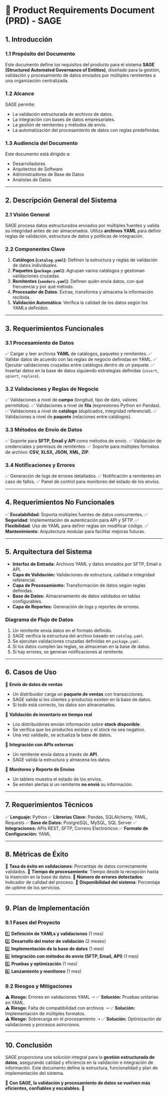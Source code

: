 # 📌 **Product Requirements Document (PRD) - SAGE**

## **1. Introducción**
### **1.1 Propósito del Documento**
Este documento define los requisitos del producto para el sistema **SAGE (Structured Automated Governance of Entities)**, diseñado para la gestión, validación y procesamiento de datos enviados por múltiples remitentes a una organización centralizada.

### **1.2 Alcance**
SAGE permite:
- La validación estructurada de archivos de datos.
- La integración con bases de datos empresariales.
- La gestión de remitentes y métodos de envío.
- La automatización del procesamiento de datos con reglas predefinidas.

### **1.3 Audiencia del Documento**
Este documento está dirigido a:
- Desarrolladores
- Arquitectos de Software
- Administradores de Base de Datos
- Analistas de Datos

---

## **2. Descripción General del Sistema**
### **2.1 Visión General**
SAGE procesa datos estructurados enviados por múltiples fuentes y valida su integridad antes de ser almacenados. Utiliza **archivos YAML** para definir reglas de validación, estructura de datos y políticas de integración.

### **2.2 Componentes Clave**
1. **Catálogos (`catalog.yaml`)**: Definen la estructura y reglas de validación de datos individuales.
2. **Paquetes (`package.yaml`)**: Agrupan varios catálogos y gestionan validaciones cruzadas.
3. **Remitentes (`senders.yaml`)**: Definen quién envía datos, con qué frecuencia y por qué método.
4. **Procesador de Datos**: Extrae, transforma y almacena la información recibida.
5. **Validación Automática**: Verifica la calidad de los datos según los YAMLs definidos.

---

## **3. Requerimientos Funcionales**

### **3.1 Procesamiento de Datos**
✅ Cargar y leer archivos **YAML** de catálogos, paquetes y remitentes.
✅ Validar datos de acuerdo con las reglas de negocio definidas en YAML.
✅ Ejecutar validaciones cruzadas entre catálogos dentro de un paquete.
✅ Insertar datos en la base de datos siguiendo estrategias definidas (`insert`, `upsert`, `replace`).

### **3.2 Validaciones y Reglas de Negocio**
✅ Validaciones a nivel de **campo** (longitud, tipo de dato, valores permitidos).
✅ Validaciones a nivel de **fila** (expresiones Python en Pandas).
✅ Validaciones a nivel de **catálogo** (duplicados, integridad referencial).
✅ Validaciones a nivel de **paquete** (relaciones entre catálogos).

### **3.3 Métodos de Envío de Datos**
✅ Soporte para **SFTP, Email y API** como métodos de envío.
✅ Validación de credenciales y permisos de remitentes.
✅ Soporte para múltiples formatos de archivo: **CSV, XLSX, JSON, XML, ZIP**.

### **3.4 Notificaciones y Errores**
✅ Generación de logs de errores detallados.
✅ Notificación a remitentes en caso de fallos.
✅ Panel de control para monitoreo del estado de los envíos.

---

## **4. Requerimientos No Funcionales**
✅ **Escalabilidad**: Soporta múltiples fuentes de datos concurrentes.
✅ **Seguridad**: Implementación de autenticación para API y SFTP.
✅ **Flexibilidad**: Uso de YAML para definir reglas sin modificar código.
✅ **Mantenimiento**: Arquitectura modular para facilitar mejoras futuras.

---

## **5. Arquitectura del Sistema**
- **Interfaz de Entrada:** Archivos YAML y datos enviados por SFTP, Email o API.
- **Capa de Validación:** Validaciones de estructura, calidad e integridad referencial.
- **Capa de Procesamiento:** Transformación de datos según reglas definidas.
- **Base de Datos:** Almacenamiento de datos validados en tablas configurables.
- **Capa de Reportes:** Generación de logs y reportes de errores.

### **Diagrama de Flujo de Datos**
1. Un remitente envía datos en el formato definido.
2. SAGE verifica la estructura del archivo basado en `catalog.yaml`.
3. Se ejecutan validaciones cruzadas definidas en `package.yaml`.
4. Si los datos cumplen las reglas, se almacenan en la base de datos.
5. Si hay errores, se generan notificaciones al remitente.

---

## **6. Casos de Uso**
🔹 **Envío de datos de ventas**
- Un distribuidor carga un **paquete de ventas** con transacciones.
- SAGE valida si los clientes y productos existen en la base de datos.
- Si todo está correcto, los datos son almacenados.

🔹 **Validación de inventario en tiempo real**
- Los distribuidores envían información sobre **stock disponible**.
- Se verifica que los productos existan y el stock no sea negativo.
- Una vez validado, se actualiza la base de datos.

🔹 **Integración con APIs externas**
- Un remitente envía datos a través de **API**.
- SAGE valida la estructura y almacena los datos.

🔹 **Monitoreo y Reporte de Envíos**
- Un tablero muestra el estado de los envíos.
- Se emiten alertas si un remitente **no envió** su información.

---

## **7. Requerimientos Técnicos**
✅ **Lenguaje:** Python
✅ **Librerías Clave:** Pandas, SQLAlchemy, YAML, Requests
✅ **Base de Datos:** PostgreSQL, MySQL, SQL Server
✅ **Integraciones:** APIs REST, SFTP, Correos Electrónicos
✅ **Formato de Configuración:** YAML

---

## **8. Métricas de Éxito**
📌 **Tasa de éxito en validaciones**: Porcentaje de datos correctamente validados.
📌 **Tiempo de procesamiento**: Tiempo desde la recepción hasta la inserción en la base de datos.
📌 **Número de errores detectados**: Indicador de calidad del proceso.
📌 **Disponibilidad del sistema**: Porcentaje de uptime de los servicios.

---

## **9. Plan de Implementación**
### **9.1 Fases del Proyecto**
1️⃣ **Definición de YAMLs y validaciones** (1 mes)  
2️⃣ **Desarrollo del motor de validación** (2 meses)  
3️⃣ **Implementación de la base de datos** (1 mes)  
4️⃣ **Integración con métodos de envío (SFTP, Email, API)** (1 mes)  
5️⃣ **Pruebas y optimización** (1 mes)  
6️⃣ **Lanzamiento y monitoreo** (1 mes)  

### **9.2 Riesgos y Mitigaciones**
⚠️ **Riesgo:** Errores en validaciones YAML ➝ ✅ **Solución:** Pruebas unitarias en YAML.  
⚠️ **Riesgo:** Falta de compatibilidad con archivos ➝ ✅ **Solución:** Implementación de múltiples formatos.  
⚠️ **Riesgo:** Sobrecarga en el procesamiento ➝ ✅ **Solución:** Optimización de validaciones y procesos asíncronos.  

---

## **10. Conclusión**
SAGE proporciona una solución integral para la **gestión estructurada de datos**, asegurando calidad y eficiencia en la validación e integración de información. Este documento define la estructura, funcionalidad y plan de implementación del sistema.

📌 **Con SAGE, la validación y procesamiento de datos se vuelven más eficientes, confiables y escalables.** 🚀

